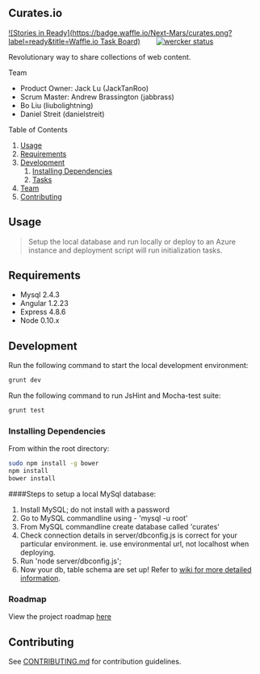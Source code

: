## Curates.io ##

[![Stories in Ready](https://badge.waffle.io/Next-Mars/curates.png?label=ready&title=Waffle.io Task Board)](https://waffle.io/Next-Mars/curates) &nbsp;&nbsp;&nbsp;&nbsp;&nbsp;&nbsp;
[![wercker status](https://app.wercker.com/status/8fd74b7d569d11a7f74f664710b13d12/s "wercker status")](https://app.wercker.com/project/bykey/8fd74b7d569d11a7f74f664710b13d12)

Revolutionary way to share collections of web content.

Team
  - Product Owner: Jack Lu (JackTanRoo)
  - Scrum Master: Andrew Brassington (jabbrass)
  - Bo Liu (liubolightning)
  - Daniel Streit (danielstreit)

Table of Contents

1. [Usage](#Usage)
1. [Requirements](#requirements)
1. [Development](#development)
    1. [Installing Dependencies](#installing-dependencies)
    1. [Tasks](#tasks)
1. [Team](#team)
1. [Contributing](#contributing)

## Usage
> Setup the local database and run locally or deploy to an Azure instance and deployment script will run initialization tasks.

## Requirements

- Mysql 2.4.3
- Angular 1.2.23
- Express 4.8.6
- Node 0.10.x

## Development

Run the following command to start the local development environment:
```sh
grunt dev
```
Run the following command to run JsHint and Mocha-test suite:
```sh
grunt test
```

### Installing Dependencies

From within the root directory:

```sh
sudo npm install -g bower
npm install
bower install
```

####Steps to setup a local MySql database:
1. Install MySQL; do not install with a password
2. Go to MySQL commandline using - 'mysql -u root'
3. From MySQL commandline create database called 'curates'
4. Check connection details in server/dbconfig.js is correct for your particular environment.
   ie. use environmental url, not localhost when deploying.
4. Run 'node server/dbconfig.js';
5. Now your db, table schema are set up!
Refer to [wiki for more detailed information](https://github.com/Next-Mars/curates/wiki/Database-Schema-Summary-%28Work-In-Progress%29).

### Roadmap

View the project roadmap [here](http://github.com/Next-Mars/curates/milestones)


## Contributing

See [CONTRIBUTING.md](CONTRIBUTING.md) for contribution guidelines.
